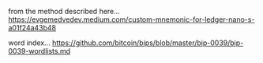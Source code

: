 from the method described here... https://evgemedvedev.medium.com/custom-mnemonic-for-ledger-nano-s-a01f24a43b48

word index... https://github.com/bitcoin/bips/blob/master/bip-0039/bip-0039-wordlists.md
